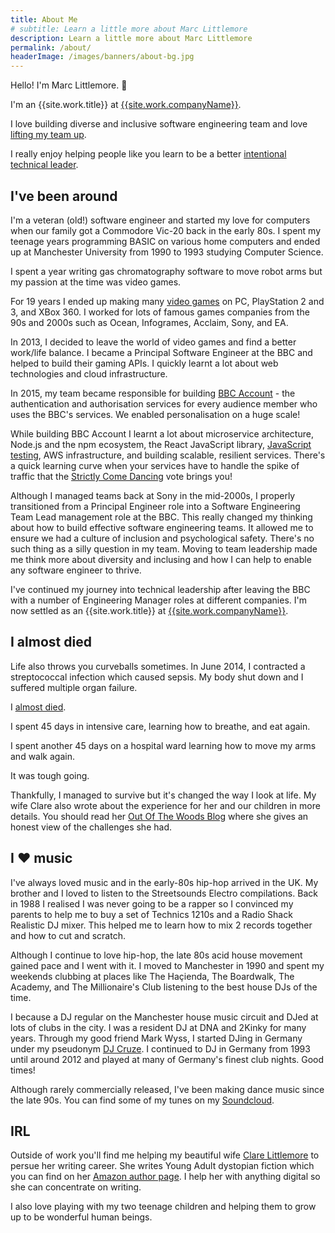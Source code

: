 ```yaml
---
title: About Me
# subtitle: Learn a little more about Marc Littlemore
description: Learn a little more about Marc Littlemore
permalink: /about/
headerImage: /images/banners/about-bg.jpg
---
```


Hello! I'm Marc Littlemore. :wave:

I'm an {{site.work.title}} at [{{site.work.companyName}}]({{site.work.url}}).

I love building diverse and inclusive software engineering team and love [lifting my team up](/lift-your-team-up/).

I really enjoy helping people like you learn to be a better [intentional technical leader](/newsletter/).

## I've been around

I'm a veteran (old!) software engineer and started my love for computers when our family got a Commodore Vic-20 back in the early 80s. I spent my teenage years programming BASIC on various home computers and ended up at Manchester University from 1990 to 1993 studying Computer Science.

I spent a year writing gas chromatography software to move robot arms but my passion at the time was video games.

For 19 years I ended up making many [video games](/games/) on PC, PlayStation 2 and 3, and XBox 360. I worked for lots of famous games companies from the 90s and 2000s such as Ocean, Infogrames, Acclaim, Sony, and EA.

In 2013, I decided to leave the world of video games and find a better work/life balance. I became a Principal Software Engineer at the BBC and helped to build their gaming APIs. I quickly learnt a lot about web technologies and cloud infrastructure.

In 2015, my team became responsible for building [BBC Account](https://account.bbc.com/signin/) - the authentication and authorisation services for every audience member who uses the BBC's services. We enabled personalisation on a huge scale!

While building BBC Account I learnt a lot about microservice architecture, Node.js and the npm ecosystem, the React JavaScript library, [JavaScript testing](/javascript-testing/), AWS infrastructure, and building scalable, resilient services. There's a quick learning curve when your services have to handle the spike of traffic that the [Strictly Come Dancing](https://en.wikipedia.org/wiki/Strictly_Come_Dancing) vote brings you!

Although I managed teams back at Sony in the mid-2000s, I properly transitioned from a Principal Engineer role into a Software Engineering Team Lead management role at the BBC. This really changed my thinking about how to build effective software engineering teams. It allowed me to ensure we had a culture of inclusion and psychological safety. There's no such thing as a silly question in my team. Moving to team leadership made me think more about diversity and inclusing and how I can help to enable any software engineer to thrive.

I've continued my journey into technical leadership after leaving the BBC with a number of Engineering Manager roles at different companies. I'm now settled as an {{site.work.title}} at [{{site.work.companyName}}]({{site.work.url}}).

## I almost died

Life also throws you curveballs sometimes. In June 2014, I contracted a streptococcal infection which caused sepsis. My body shut down and I suffered multiple organ failure.

I [almost died](/how-i-almost-died/).

I spent 45 days in intensive care, learning how to breathe, and eat again.

I spent another 45 days on a hospital ward learning how to move my arms and walk again.

It was tough going.

Thankfully, I managed to survive but it's changed the way I look at life. My wife Clare also wrote about the experience for her and our children in more details. You should read her [Out Of The Woods Blog](https://outofthewoodsblog.com) where she gives an honest view of the challenges she had.

## I :heart: music

I've always loved music and in the early-80s hip-hop arrived in the UK. My brother and I loved to listen to the Streetsounds Electro compilations. Back in 1988 I realised I was never going to be a rapper so I convinced my parents to help me to buy a set of Technics 1210s and a Radio Shack Realistic DJ mixer. This helped me to learn how to mix 2 records together and how to cut and scratch.

Although I continue to love hip-hop, the late 80s acid house movement gained pace and I went with it. I moved to Manchester in 1990 and spent my weekends clubbing at places like The Haçienda, The Boardwalk, The Academy, and The Millionaire's Club listening to the best house DJs of the time.

I because a DJ regular on the Manchester house music circuit and DJed at lots of clubs in the city. I was a resident DJ at DNA and 2Kinky for many years. Through my good friend Mark Wyss, I started DJing in Germany under my pseudonym [DJ Cruze](https://www.djcruze.co.uk/). I continued to DJ in Germany from 1993 until around 2012 and played at many of Germany's finest club nights. Good times!

Although rarely commercially released, I've been making dance music since the late 90s. You can find some of my tunes on my [Soundcloud](https://soundcloud.com/djcruze/).

## IRL

Outside of work you'll find me helping my beautiful wife [Clare Littlemore](https://clarelittlemore.com/) to persue her writing career. She writes Young Adult dystopian fiction which you can find on her [Amazon author page](https://www.amazon.co.uk/Clare-Littlemore/e/B00G9VGS0A). I help her with anything digital so she can concentrate on writing.

I also love playing with my two teenage children and helping them to grow up to be wonderful human beings.
